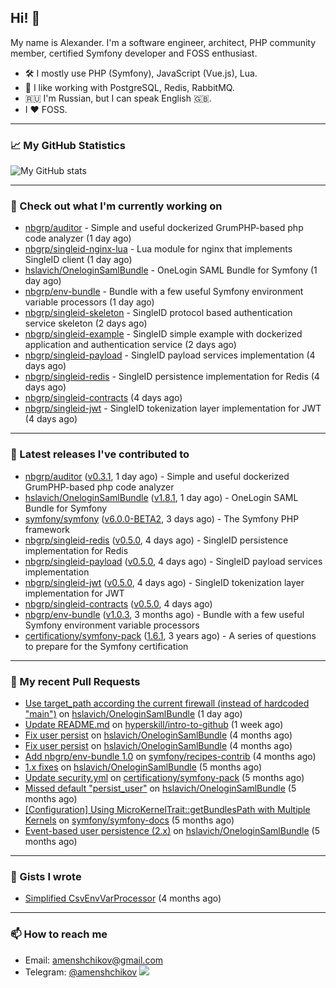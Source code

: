 ## Hi! 👋

My name is Alexander. I'm a software engineer, architect, PHP community member, certified Symfony developer and FOSS enthusiast.

* 🛠 I mostly use PHP (Symfony), JavaScript (Vue.js), Lua.
* 🧰 I like working with PostgreSQL, Redis, RabbitMQ.
* 🇷🇺 I'm Russian, but I can speak English 🇬🇧.
* I ♥ FOSS.

---

### 📈 My GitHub Statistics

![My GitHub stats](https://github-readme-stats.vercel.app/api?username=a-menshchikov&theme=calm&hide_title=true&show_icons=true)

[comment]: &lt;> (![Top Langs]&#40;https://github-readme-stats.vercel.app/api/top-langs/?username=a-menshchikov&theme=calm&hide_title=true&layout=compact&count_private=true&include_all_commits=true&langs_count=6&#41;)

---

### 👷 Check out what I'm currently working on

- [nbgrp/auditor](https://github.com/nbgrp/auditor) - Simple and useful dockerized GrumPHP-based php code analyzer (1 day ago)
- [nbgrp/singleid-nginx-lua](https://github.com/nbgrp/singleid-nginx-lua) - Lua module for nginx that implements SingleID client (1 day ago)
- [hslavich/OneloginSamlBundle](https://github.com/hslavich/OneloginSamlBundle) - OneLogin SAML Bundle for Symfony (1 day ago)
- [nbgrp/env-bundle](https://github.com/nbgrp/env-bundle) - Bundle with a few useful Symfony environment variable processors (1 day ago)
- [nbgrp/singleid-skeleton](https://github.com/nbgrp/singleid-skeleton) - SingleID protocol based authentication service skeleton (2 days ago)
- [nbgrp/singleid-example](https://github.com/nbgrp/singleid-example) - SingleID simple example with dockerized application and authentication service (2 days ago)
- [nbgrp/singleid-payload](https://github.com/nbgrp/singleid-payload) - SingleID payload services implementation (4 days ago)
- [nbgrp/singleid-redis](https://github.com/nbgrp/singleid-redis) - SingleID persistence implementation for Redis (4 days ago)
- [nbgrp/singleid-contracts](https://github.com/nbgrp/singleid-contracts) (4 days ago)
- [nbgrp/singleid-jwt](https://github.com/nbgrp/singleid-jwt) - SingleID tokenization layer implementation for JWT (4 days ago)

---

### 🔭 Latest releases I've contributed to

- [nbgrp/auditor](https://github.com/nbgrp/auditor) ([v0.3.1](https://github.com/nbgrp/auditor/releases/tag/v0.3.1), 1 day ago) - Simple and useful dockerized GrumPHP-based php code analyzer
- [hslavich/OneloginSamlBundle](https://github.com/hslavich/OneloginSamlBundle) ([v1.8.1](https://github.com/hslavich/OneloginSamlBundle/releases/tag/v1.8.1), 1 day ago) - OneLogin SAML Bundle for Symfony
- [symfony/symfony](https://github.com/symfony/symfony) ([v6.0.0-BETA2](https://github.com/symfony/symfony/releases/tag/v6.0.0-BETA2), 3 days ago) - The Symfony PHP framework
- [nbgrp/singleid-redis](https://github.com/nbgrp/singleid-redis) ([v0.5.0](https://github.com/nbgrp/singleid-redis/releases/tag/v0.5.0), 4 days ago) - SingleID persistence implementation for Redis
- [nbgrp/singleid-payload](https://github.com/nbgrp/singleid-payload) ([v0.5.0](https://github.com/nbgrp/singleid-payload/releases/tag/v0.5.0), 4 days ago) - SingleID payload services implementation
- [nbgrp/singleid-jwt](https://github.com/nbgrp/singleid-jwt) ([v0.5.0](https://github.com/nbgrp/singleid-jwt/releases/tag/v0.5.0), 4 days ago) - SingleID tokenization layer implementation for JWT
- [nbgrp/singleid-contracts](https://github.com/nbgrp/singleid-contracts) ([v0.5.0](https://github.com/nbgrp/singleid-contracts/releases/tag/v0.5.0), 4 days ago)
- [nbgrp/env-bundle](https://github.com/nbgrp/env-bundle) ([v1.0.3](https://github.com/nbgrp/env-bundle/releases/tag/v1.0.3), 3 months ago) - Bundle with a few useful Symfony environment variable processors
- [certificationy/symfony-pack](https://github.com/certificationy/symfony-pack) ([1.6.1](https://github.com/certificationy/symfony-pack/releases/tag/1.6.1), 3 years ago) - A series of questions to prepare for the Symfony certification

---

### 🔨 My recent Pull Requests

- [Use target_path according the current firewall (instead of hardcoded &#34;main&#34;)](https://github.com/hslavich/OneloginSamlBundle/pull/184) on [hslavich/OneloginSamlBundle](https://github.com/hslavich/OneloginSamlBundle) (1 day ago)
- [Update README.md](https://github.com/hyperskill/intro-to-github/pull/1432) on [hyperskill/intro-to-github](https://github.com/hyperskill/intro-to-github) (1 week ago)
- [Fix user persist](https://github.com/hslavich/OneloginSamlBundle/pull/180) on [hslavich/OneloginSamlBundle](https://github.com/hslavich/OneloginSamlBundle) (4 months ago)
- [Fix user persist](https://github.com/hslavich/OneloginSamlBundle/pull/179) on [hslavich/OneloginSamlBundle](https://github.com/hslavich/OneloginSamlBundle) (4 months ago)
- [Add nbgrp/env-bundle 1.0](https://github.com/symfony/recipes-contrib/pull/1177) on [symfony/recipes-contrib](https://github.com/symfony/recipes-contrib) (4 months ago)
- [1.x fixes](https://github.com/hslavich/OneloginSamlBundle/pull/177) on [hslavich/OneloginSamlBundle](https://github.com/hslavich/OneloginSamlBundle) (5 months ago)
- [Update security.yml](https://github.com/certificationy/symfony-pack/pull/91) on [certificationy/symfony-pack](https://github.com/certificationy/symfony-pack) (5 months ago)
- [Missed default &#34;persist_user&#34;](https://github.com/hslavich/OneloginSamlBundle/pull/174) on [hslavich/OneloginSamlBundle](https://github.com/hslavich/OneloginSamlBundle) (5 months ago)
- [[Configuration] Using MicroKernelTrait::getBundlesPath with Multiple Kernels](https://github.com/symfony/symfony-docs/pull/15423) on [symfony/symfony-docs](https://github.com/symfony/symfony-docs) (5 months ago)
- [Event-based user persistence (2.x)](https://github.com/hslavich/OneloginSamlBundle/pull/172) on [hslavich/OneloginSamlBundle](https://github.com/hslavich/OneloginSamlBundle) (5 months ago)

---

### 📓 Gists I wrote

- [Simplified CsvEnvVarProcessor](https://gist.github.com/08650c7b76154eb00c18d093e5087f0b) (4 months ago)

---

### 📫 How to reach me

- Email: [amenshchikov@gmail.com](mailto://amenshchikov@gmail.com)
- Telegram: [@amenshchikov](https://t.me/amenshchikov)
![](https://hit.yhype.me/github/profile?user_id=2580489)
